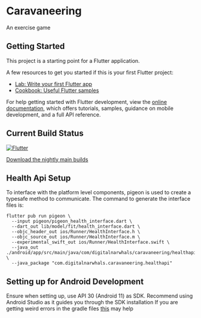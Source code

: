 # Caravaneering

An exercise game

## Getting Started

This project is a starting point for a Flutter application.

A few resources to get you started if this is your first Flutter project:

- [Lab: Write your first Flutter app](https://docs.flutter.dev/get-started/codelab)
- [Cookbook: Useful Flutter samples](https://docs.flutter.dev/cookbook)

For help getting started with Flutter development, view the
[online documentation](https://docs.flutter.dev/), which offers tutorials,
samples, guidance on mobile development, and a full API reference.

## Current Build Status
[![Flutter](https://github.com/implex001/DECO3801Narhwals/actions/workflows/dart.yml/badge.svg)](https://github.com/implex001/DECO3801Narhwals/actions/workflows/dart.yml)

[Download the nightly main builds](https://github.com/implex001/DECO3801Narhwals/actions/workflows/dart.yml)

## Health Api Setup
To interface with the platform level components, pigeon is used to create a typesafe method to 
communicate. The command to generate the interface files is:
```shell
flutter pub run pigeon \
  --input pigeon/pigeon_health_interface.dart \
  --dart_out lib/model/fit/health_interface.dart \ 
  --objc_header_out ios/Runner/HealthInterface.h \
  --objc_source_out ios/Runner/HealthInterface.m \
  --experimental_swift_out ios/Runner/HealthInterface.swift \
  --java_out ./android/app/src/main/java/com/digitalnarwhals/caravaneering/healthapi/HealthInterface.java \
  --java_package "com.digitalnarwhals.caravaneering.healthapi"
```

## Setting up for Android Development
Ensure when setting up, use API 30 (Android 11) as SDK. Recommend using Android 
Studio as it guides you through the SDK installation
If you are getting weird errors in the gradle files [this](https://stackoverflow.com/questions/56938436/first-flutter-app-error-cannot-resolve-symbol-properties)
may help
